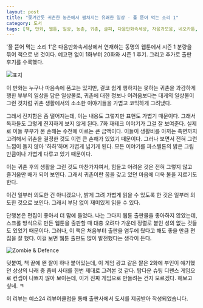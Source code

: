 ```yaml
---
layout: post
title: "쫒겨간듯 귀촌한 농촌에서 펼쳐지는 유쾌한 일상 - 풀 뜯어 먹는 소리 1"
category: 도서
tags: [책, 만화, 웹툰, 일상, 농촌, 귀촌, 글피, 다음만화속세상, 자음과모음, 네오카툰, 서평, YES24 리뷰어클럽]
---
```


'풀 뜯어 먹는 소리 1'은
다음만화속세상에서 연재하는 동명의 웹툰에서
시즌 1 분량을 묶어 책으로 낸 것이다.
예고편 없이 1화부터 20화와 시즌 1 후기. 그리고 추가로 출판 후기를 수록했다.

![표지](https://lh3.googleusercontent.com/-8JE_iKpIEWs/WdPgCF94xJI/AAAAAAAAYG4/e3YsnEkVZBYwt03rfW8qena7whIzKTtlgCE0YBhgL/s480/grass-sound-book.jpg)

이 만화는 누구나 마음속에 품고는 있지만,
결코 쉽게 행하지는 못하는 귀촌을
과감하게 행한 부부의 일상을 담은 일상물로,
귀촌에 대한 정보나 어려움보다는
대게의 일상물이 그런 것처럼 귀촌 생활에서의 소소한 이야기들을
가볍고 코믹하게 그려냈다.

그래서 진지함은 좀 떨어지는데,
이는 내용도 그렇지만 표현도 가볍기 때문이다.
그래서 독자들도 그렇게 진지하게 보지 않게 된다.
7화 재테크 이야기가 그걸 잘 보여준다.
실제로 이들 부부가 본 손해는 수천에 이르는 큰 금액이다.
이들이 생활비를 아끼는 측면까지 고려해서 귀촌을 결정한 것도
이런 큰 손해가 있었기 때문이다.
그러나 보면서 전혀 그런 느낌이 들지 않아 '하하'하며 가볍게 넘기게 된다.
모든 이야기를 파스텔톤의 밝은 그림만큼이나 가볍게 다루고 있기 때문이다.

이는 귀촌 후의 생활을 그린 것도 마찬가지여서,
힘들고 어려운 것은 전혀 그렇지 않고
즐거움만 배가 되어 보인다.
그래서 귀촌이란 꿈을 갖고 있던 마음에 더욱 불을 지르기도 한다.

이건 일부러 의도한 건 아니겠으나,
밝게 그려 가볍게 읽을 수 있도록 한 것은 일부러 의도한 것으로 보인다.
그래서 부담 없이 재미있게 읽을 수 있다.

단행본은 편집이 좋아서 더 맘에 들었다.
나는 그다지 웹툰 출판물을 좋아하지 않았는데,
스크롤 방식으로 만든 웹툰을 출판할 때
대충 오려다 가운데 정렬로 붙인 성의 없는 것들도 있었기 때문이다.
그러나, 이 책은 처음부터 출판을 염두에 뒀다고 해도 좋을 만큼 편집을 잘 했다.
이걸 보면 웹툰 출판도 많이 발전했다는 생각이 든다.

![Zombie & Defence](https://lh3.googleusercontent.com/qJGzt2qjcCYICrUEGS8kXT3KyMS-NFAQvDOsOA_mQl37P9Foq9AaQSJx-lTZLPHGwCpMUuNho1wtsw=s480)

덧붙여, 책 끝에 왠 짤이 하나 붙어있는데,
이 게임 광고 같은 짤은 2화에 부인이 얘기했던 상상의 나래 중 좀비 사태를 한번 제대로 그려본 것 같다.
탑다운 슈팅 디펜스 게임으로 컨셉이 나쁘지 않아 보이는데,
이거 진짜 게임으로 만들려는 건지 모르겠다.
해보고 싶네. ㅋ



<div class="im im-info">
이 리뷰는 예스24 리뷰어클럽을 통해 출판사에서 도서를 제공받아 작성되었습니다.
</div>
